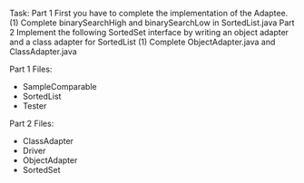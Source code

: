Task:
    Part 1
    First you have to complete the implementation of the Adaptee.
    (1) Complete binarySearchHigh and binarySearchLow in SortedList.java
    Part 2
    Implement the following SortedSet interface by writing an object adapter and a class adapter for SortedList
    (1) Complete ObjectAdapter.java and ClassAdapter.java



Part 1 Files:
* SampleComparable
* SortedList
* Tester

Part 2 Files:
* ClassAdapter
* Driver
* ObjectAdapter
* SortedSet